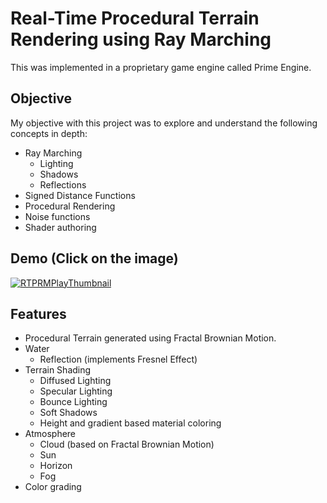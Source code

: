 # Real-Time Procedural Terrain Rendering using Ray Marching
This was implemented in a proprietary game engine called Prime Engine.

## Objective
My objective with this project was to explore and understand the following concepts in depth:
- Ray Marching
  - Lighting
  - Shadows
  - Reflections
- Signed Distance Functions
- Procedural Rendering
- Noise functions
- Shader authoring

## Demo (Click on the image)
[![RTPRMPlayThumbnail](https://github.com/pratik-dhende/Real-Time-Procedural-Terrain-Rendering-using-Ray-Marching/assets/55596801/f433bdfd-d6eb-4f0b-8951-74c254e499b7)](https://drive.google.com/file/d/1pyp7QYL8hk7qGMDU51r9H1XkvE1IsueJ/view?usp=sharing)

## Features
- Procedural Terrain generated using Fractal Brownian Motion.
- Water
  - Reflection (implements Fresnel Effect)
- Terrain Shading
  - Diffused Lighting
  - Specular Lighting
  - Bounce Lighting
  - Soft Shadows
  - Height and gradient based material coloring
- Atmosphere
  - Cloud (based on Fractal Brownian Motion)
  - Sun
  - Horizon
  - Fog
- Color grading
